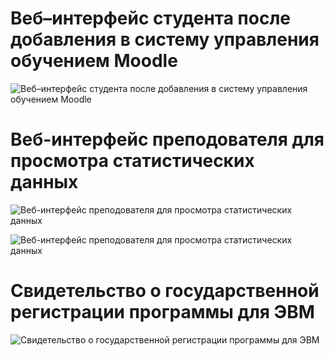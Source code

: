 # Веб–интерфейс студента после добавления в систему управления обучением Moodle

![Веб–интерфейс студента после добавления в систему управления обучением Moodle](http://s019.radikal.ru/i605/1510/35/781e575d4402.png)

# Веб-интерфейс преподователя для просмотра статистических данных

![Веб-интерфейс преподователя для просмотра статистических данных](http://s018.radikal.ru/i526/1510/1b/93165a1a5a0b.png)

![Веб-интерфейс преподователя для просмотра статистических данных](http://s017.radikal.ru/i430/1510/38/33c9dbe46251.png)

# Свидетельство о государственной регистрации программы для ЭВМ
![Свидетельство о государственной регистрации программы для ЭВМ](http://s018.radikal.ru/i526/1510/27/9b740c196547.png)
